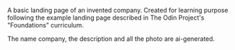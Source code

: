 A basic landing page of an invented company. Created for learning purpose following the example landing page described in The Odin Project's "Foundations" curriculum.

The name company, the description and all the photo are ai-generated.
